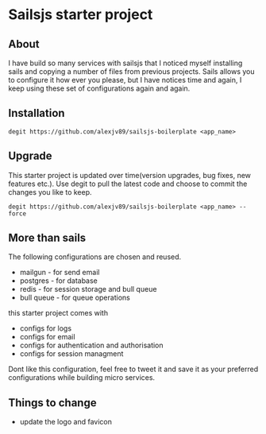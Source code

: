 # Sailsjs starter project

## About

I have build so many services with sailsjs that I noticed myself installing sails and copying a number of files from previous projects. Sails allows you to configure it how ever you please, but I have notices time and again, I keep using these set of configurations again and again. 

## Installation
```shell
degit https://github.com/alexjv89/sailsjs-boilerplate <app_name> 
```

## Upgrade 
This starter project is updated over time(version upgrades, bug fixes, new features etc.). Use degit to pull the latest code and choose to commit the changes you like to keep. 
```shell
degit https://github.com/alexjv89/sailsjs-boilerplate <app_name> --force
```

## More than sails
The following configurations are chosen and reused. 
- mailgun - for send email
- postgres - for database
- redis - for session storage and bull queue
- bull queue - for queue operations

this starter project comes with 
- configs for logs
- configs for email
- configs for authentication and authorisation
- configs for session managment


Dont like this configuration, feel free to tweet it and save it as your preferred configurations while building micro services. 

## Things to change 
- update the logo and favicon